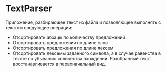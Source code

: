# TextParser

Приложение, разбирающее текст из файла и позволяющее выполнять с текстом следующие операции:
  - Отсортировать абзацы по количеству предложений
  - Отсортировать предложения по длине слов
  - Отсортировать предложения по длине лексем
  - Отсортировать лексемы заданного символа, а в случае равенства в тексте по убыванию количества вхождений.
Разобранный текст восстанавливается в первоначальный вид. 
